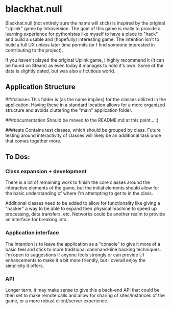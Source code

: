 # blackhat.null
Blackhat.null (not entirely sure the name will stick) is inspired by the original "Uplink" game by Introversion. The goal of this game is really to 
provide a learning experience for pythonistas like myself to have a place to "hack" and build a usable and (hopefully)
interesting game. The intention isn't to build a full UX unless later time permits (or I find someone interested in 
contributing to the project).

If you haven't played the original Uplink game, I highly recommend it (it can be found on Steam) as even today it 
manages to hold it's own. Some of the data is slightly dated, but was also a fictitious world.

## Application Structure

###classes
This folder is (as the name implies) for the classes utilized in the application. Having these in a standard location
allows for a more organized structure and avoids cluttering the "main" application folder. 

###documentation
Should be moved to the README.md at this point... :)

###tests
Contains test classes, which should be grouped by class. Future testing around interactivity of classes will
likely be an additional task once that comes together more. 

## To Dos:

### Class expansion + development
There is a lot of remaining work to finish the core classes around the interactive elements of the game, but the 
initial elements should allow for the basic understanding of where I'm attempting to get to in the class.

Additional classes need to be added to allow for functionality like giving a "hacker" a way to be able to expand their
physical machine to speed up processing, data transfers, etc. Networks could be another realm to provide an interface 
for breaking into.

### Application interface
The intention is to leave the application as a "console" to give it more of a basic feel and stick to more traditional 
command-line hacking techniques. I'm open to suggestions if anyone feels strongly or can provide UI enhancements to make
it a bit more friendly, but I overall enjoy the simplicity it offers.

### API
Longer term, it may make sense to give this a back-end API that could be then set to make remote calls and allow for
sharing of sites/instances of the game, or a more robust client/server experience.